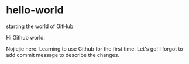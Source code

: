 # hello-world
starting the world of GitHub

Hi Github world.

Nojiejie here. Learning to use Github for the first time. Let's go!
I forgot to add commit message to describe the changes.
